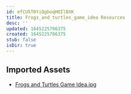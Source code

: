 ```yaml
---
id: efCU5T0YiQgboqHOIlBXK
title: Frogs_and_turtles_game_idea Resources
desc: ''
updated: 1645225706375
created: 1645225706375
stub: false
isDir: true
---
```

## Imported Assets
- [Frogs and Turtles Game Idea.jpg](/assets/frogs-and-turtles-game-idea-4ZJc7R9QBhlG.jpg)
